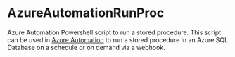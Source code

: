 # AzureAutomationRunProc
Azure Automation Powershell script to run a stored procedure. This script can be used in [Azure Automation](https://azure.microsoft.com/en-us/services/automation/) to run a stored procedure in an Azure SQL Database on a schedule or on demand via a webhook. 
